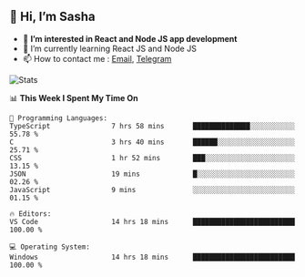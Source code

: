## 👋 Hi, I’m Sasha

- 👀 **I’m interested in React and Node JS app development** 
- 🌱 I’m currently learning React JS and Node JS
- 📫 How to contact me : [Email](mailto:sanyuchilas@gmail.com), [Telegram](https://t.me/sanyuchilas)

![Stats](https://github-readme-stats.vercel.app/api?username=sanyuchilas&show_icons=true&theme=react&hide=issues&count_private=true&layout=compact)

<!--START_SECTION:waka-->
📊 **This Week I Spent My Time On** 

```text
💬 Programming Languages: 
TypeScript               7 hrs 58 mins       ██████████████░░░░░░░░░░░   55.78 % 
C                        3 hrs 40 mins       ██████░░░░░░░░░░░░░░░░░░░   25.71 % 
CSS                      1 hr 52 mins        ███░░░░░░░░░░░░░░░░░░░░░░   13.15 % 
JSON                     19 mins             █░░░░░░░░░░░░░░░░░░░░░░░░   02.26 % 
JavaScript               9 mins              ░░░░░░░░░░░░░░░░░░░░░░░░░   01.15 % 

🔥 Editors: 
VS Code                  14 hrs 18 mins      █████████████████████████   100.00 % 

💻 Operating System: 
Windows                  14 hrs 18 mins      █████████████████████████   100.00 % 
```


<!--END_SECTION:waka-->
